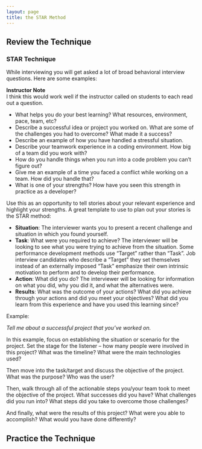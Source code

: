 ```yaml
---
layout: page
title: the STAR Method
---
```


## Review the Technique

### STAR Technique

While interviewing you will get asked a lot of broad behavioral interview questions. Here are some examples:

<aside class="instructor-notes" markdown="1">
<p><strong>Instructor Note</strong><br> I think this would work well if the instructor called on students to each read out a question. </p>
</aside>

* What helps you do your best learning? What resources, environment, pace, team, etc?
* Describe a successful idea or project you worked on. What are some of the challenges you had to overcome? What made it a success?
* Describe an example of how you have handled a stressful situation.
* Describe your teamwork experience in a coding environment. How big of a team did you work with?
* How do you handle things when you run into a code problem you can’t figure out?
* Give me an example of a time you faced a conflict while working on a team. How did you handle that?
* What is one of your strengths? How have you seen this strength in practice as a developer? 

Use this as an opportunity to tell stories about your relevant experience and highlight your strengths. A great template to use to plan out your stories is the STAR method:

* **Situation**: The interviewer wants you to present a recent challenge and situation in which you found yourself.
* **Task**: What were you required to achieve? The interviewer will be looking to see what you were trying to achieve from the situation. Some performance development methods use “Target” rather than “Task”. Job interview candidates who describe a “Target” they set themselves instead of an externally imposed “Task” emphasize their own intrinsic motivation to perform and to develop their performance.
* **Action**: What did you do? The interviewer will be looking for information on what you did, why you did it, and what the alternatives were.
* **Results**: What was the outcome of your actions? What did you achieve through your actions and did you meet your objectives? What did you learn from this experience and have you used this learning since?

Example:

*Tell me about a successful project that you’ve worked on.*

In this example, focus on establishing the situation or scenario for the project. Set the stage for the listener – how many people were involved in this project? What was the timeline? What were the main technologies used?

Then move into the task/target and discuss the objective of the project. What was the purpose? Who was the user?

Then, walk through all of the actionable steps you/your team took to meet the objective of the project. What successes did you have? What challenges did you run into? What steps did you take to overcome those challenges?

And finally, what were the results of this project? What were you able to accomplish? What would you have done differently?

## Practice the Technique

